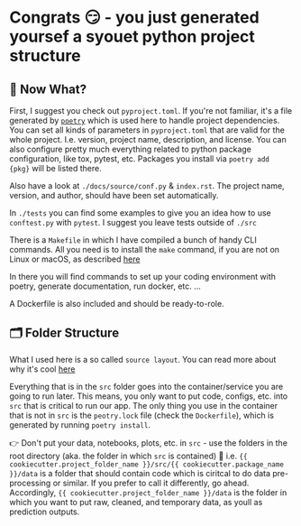 # Congrats 😏 -  you just generated yoursef a syouet python project structure

## 🤔 Now What?

First, I suggest you check out `pyproject.toml`.
If you're not familiar, it's a file generated by [`poetry`](https://python-poetry.org/) which is used here to handle project dependencies.
You can set all kinds of parameters in `pyproject.toml` that are valid for the whole project.
I.e. version, project name, description, and license.
You can also configure pretty much everything related to python package configuration, like tox, pytest, etc.
Packages you install via `poetry add {pkg}` will be listed there.

Also have a look at `./docs/source/conf.py` & `index.rst`.
The project name, version, and author, should have been set automatically.

In `./tests` you can find some examples to give you an idea how to use `conftest.py` with `pytest`.
I suggest you leave tests outside of `./src`

There is a `Makefile` in which I have compiled a bunch of handy CLI commands.
All you need is to install the `make` command, if you are not on Linux or macOS, as described [here](https://stackoverflow.com/questions/32127524/how-to-install-and-use-make-in-windows)

In there you will find commands to set up your coding environment with poetry, generate documentation, run docker, etc. ...

A Dockerfile is also included and should be ready-to-role.

## 🗂 Folder Structure

What I used here is a so called `source layout`.
You can read more about why it's cool [here](https://blog.ionelmc.ro/2014/05/25/python-packaging/)

Everything that is in the `src` folder goes into the container/service you are going to run later.
This means, you only want to put code, configs, etc. into `src` that is critical to run our app.
The only thing you use in the container that is not in `src` is the `peotry.lock` file (check the `Dockerfile`), which is generated by running `poetry install`.

👉 Don't put your data, notebooks, plots, etc. in `src` - use the folders in the root directory (aka. the folder in which `src` is contained)
📌 i.e. `{{ cookiecutter.project_folder_name }}/src/{{ cookiecutter.package_name }}/data` is a folder that should contain code which is ciritcal to do data pre-processing or similar.
If you prefer to call it differently, go ahead.
Accordingly, `{{ cookiecutter.project_folder_name }}/data` is the folder in which you want to put raw, cleaned, and temporary data, as youll as prediction outputs.
